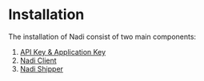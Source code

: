 # Installation

The installation of Nadi consist of two main components:

1. [API Key & Application Key](/1.0/installation-nadi-api-app-key.html)
2. [Nadi Client](/1.0/installation-nadi-client.html)
3. [Nadi Shipper](/1.0/installation-nadi-shipper.html)
